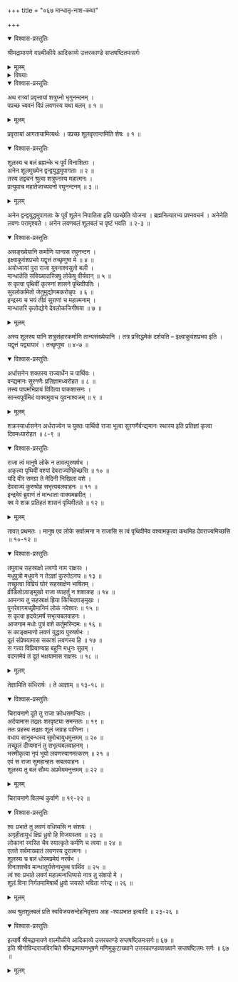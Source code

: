 +++
title = "०६७ मान्धातृ-नाश-कथा"

+++

<details open><summary>विश्वास-प्रस्तुतिः</summary>

श्रीमद्रामायणे वाल्मीकीये आदिकाव्ये उत्तरकाण्डे सप्तषष्टितमःसर्गः
</details>

<details><summary>मूलम्</summary>

श्रीमद्रामायणे वाल्मीकीये आदिकाव्ये उत्तरकाण्डे सप्तषष्टितमःसर्गः
</details>

<details><summary>विषयाः</summary>

शत्रुघ्नेन च्यवनं प्रति लवण-तच्-छूल-शक्ति-प्रश्नः।  
इन्द्रेण निजार्धासनाकाङ्क्षिणं मांधातारं प्रति  
भुवि लवणासुराजेतृतया तद्-अनर्हत्वोक्त्या  
तेन लवणासुरम् एत्य युद्ध-प्रवर्तनम् ॥ २ ॥  
लवण-निसृष्टेन शूलेन  
स-सैन्य--मांधातृ-भस्मीकरण-पूर्वकं  
पुनर् लवण-करं प्रत्यागमनम् ॥ ३ ॥  
च्यवनेनैवं शूल-शक्ति-वर्णन-पूर्वकं  
शत्रु-घ्नं प्रति  
शूल-शून्यता-समये तेन सह युद्ध-विधानम् ॥ ४ ॥
</details>

<details open><summary>विश्वास-प्रस्तुतिः</summary>

अथ रात्र्यां प्रवृत्तायां शत्रुघ्नो भृगुनन्दनम् ।  
पप्रच्छ च्यवनं विप्रं लवणस्य यथा बलम् ॥ १ ॥
</details>

<details><summary>मूलम्</summary>

अथ रात्र्यां प्रवृत्तायां शत्रुघ्नो भृगुनन्दनम् ।  
पप्रच्छ च्यवनं विप्रं लवणस्य यथा बलम् ॥ १ ॥
</details>

प्रवृत्तायां आगतायामित्यर्थः । पप्रच्छ शूलवृत्तान्तमिति शेषः ॥ १ ॥

<details open><summary>विश्वास-प्रस्तुतिः</summary>

शूलस्य च बलं ब्रह्मन्के च पूर्वं विनाशिताः ।  
अनेन शूलमुख्येन द्वन्द्वयुद्धमुपागताः ॥ २ ॥  
तस्य तद्वचनं श्रुत्वा शत्रुघ्नस्य महात्मनः ।  
प्रत्युवाच महातेजाच्यवनो रघुनन्दनम् ॥ ३ ॥
</details>

<details><summary>मूलम्</summary>

शूलस्य च बलं ब्रह्मन्के च पूर्वं विनाशिताः ।  
अनेन शूलमुख्येन द्वन्द्वयुद्धमुपागताः ॥ २ ॥  
तस्य तद्वचनं श्रुत्वा शत्रुघ्नस्य महात्मनः ।  
प्रत्युवाच महातेजाच्यवनो रघुनन्दनम् ॥ ३ ॥
</details>

अनेन द्वन्द्वयुद्धमुपागताः के पूर्वं शूलेन निपातिता इति पप्रच्छेति योजना । ब्रह्मनित्यारभ्य प्रश्नवचनं । अनेनेति लवणः परामृश्यते । अनेन लवणबलं शूलबलं च पृष्टं भवति ॥ २-३ ॥

<details open><summary>विश्वास-प्रस्तुतिः</summary>

असङ्ख्येयानि कर्माणि यान्यस रघुनन्दन ।  
इक्ष्वाकुवंशप्रभवे यद्वृत्तं तच्छृणुष्व मे ॥ ४ ॥  
अयोध्यायां पुरा राजा युवनाश्वसुतो बली ।  
मान्धातेति सविख्यातस्त्रिषु लोकेषु वीर्यवान् ॥ ५ ॥  
स कृत्वा पृथिवीं कृत्स्नां शासने पृथिवीपतिः ।  
सुरलोकमितो जेतुमुद्योगमकरोन्नृपः ॥ ६ ॥  
इन्द्रस्य च भयं तीव्रं सुराणां च महात्मनाम् ।  
मान्धातरि कृतोद्योगे देवलोकजिगीषया ॥ ७ ॥
</details>

<details><summary>मूलम्</summary>

असङ्ख्येयानि कर्माणि यान्यस रघुनन्दन ।  
इक्ष्वाकुवंशप्रभवे यद्वृत्तं तच्छृणुष्व मे ॥ ४ ॥  
अयोध्यायां पुरा राजा युवनाश्वसुतो बली ।  
मान्धातेति सविख्यातस्त्रिषु लोकेषु वीर्यवान् ॥ ५ ॥  
स कृत्वा पृथिवीं कृत्स्नां शासने पृथिवीपतिः ।  
सुरलोकमितो जेतुमुद्योगमकरोन्नृपः ॥ ६ ॥  
इन्द्रस्य च भयं तीव्रं सुराणां च महात्मनाम् ।  
मान्धातरि कृतोद्योगे देवलोकजिगीषया ॥ ७ ॥
</details>

अस्य शूलस्य यानि शत्रुसंहारकर्माणि तान्यसंख्येयानि । तत्र प्रसिद्धमेकं दर्शयति – इक्ष्वाकुवंशप्रभव इति । यद्वृत्तं यद्व्यापारं । तच्छृणुष्व ॥ ४-७ ॥

<details open><summary>विश्वास-प्रस्तुतिः</summary>

अर्धासनेन शक्तस्य राज्यार्धेन च पार्थिवः ।  
वन्द्यमानः सुरगणैः प्रतिज्ञामध्यरोहत ॥ ८ ॥  
तस्य पापमभिप्रायं विदित्वा पाकशासनः ।  
सान्त्वपूर्वमिदं वाक्यमुवाच युवनाश्वजम् ॥ ९ ॥
</details>

<details><summary>मूलम्</summary>

अर्धासनेन शक्तस्य राज्यार्धेन च पार्थिवः ।  
वन्द्यमानः सुरगणैः प्रतिज्ञामध्यरोहत ॥ ८ ॥  
तस्य पापमभिप्रायं विदित्वा पाकशासनः ।  
सान्त्वपूर्वमिदं वाक्यमुवाच युवनाश्वजम् ॥ ९ ॥
</details>

शक्रस्यार्धासनेन अर्धराज्येन च युक्तः पार्थिवो राजा भूत्वा सुरगणैर्वन्द्यमानः स्थास्य इति प्रतिज्ञां कृत्वा दिवमध्यारोहत ॥ ८-९ ॥

<details open><summary>विश्वास-प्रस्तुतिः</summary>

राजा त्वं मानुषे लोके न तावत्पुरुषर्षभ ।  
अकृत्वा पृथिवीं वश्यां देवराज्यमिहेच्छसि ॥ १० ॥  
यदि वीर समग्रा ते मेदिनी निखिला वशे ।  
देवराज्यं कुरुष्वेह सभृत्यबलवाहनः ॥ ११ ॥  
इन्द्रमेवं ब्रुवाणं तं मान्धाता वाक्यमब्रवीत् ।  
क्व मे शक्र प्रतिहतं शासनं पृथिवीतले ॥ १२ ॥
</details>

<details><summary>मूलम्</summary>

राजा त्वं मानुषे लोके न तावत्पुरुषर्षभ ।  
अकृत्वा पृथिवीं वश्यां देवराज्यमिहेच्छसि ॥ १० ॥  
यदि वीर समग्रा ते मेदिनी निखिला वशे ।  
देवराज्यं कुरुष्वेह सभृत्यबलवाहनः ॥ ११ ॥  
इन्द्रमेवं ब्रुवाणं तं मान्धाता वाक्यमब्रवीत् ।  
क्व मे शक्र प्रतिहतं शासनं पृथिवीतले ॥ १२ ॥
</details>

तावत् प्रथमतः । मानुष एव लोके सर्वात्मना न राजासि स त्वं पृथिवीमेव वश्यामकृत्वा कथमिह देवराज्यमिच्छसि ॥ १०-१२ ॥

<details open><summary>विश्वास-प्रस्तुतिः</summary>

तमुवाच सहस्राक्षो लवणो नाम राक्षसः ।  
मधुपुत्रो मधुवने न तेऽज्ञां कुरुतेऽनघ ॥ १३ ॥  
तच्छ्रुत्वा विप्रियं घोरं सहस्राक्षेण भाषितम् ।  
व्रीडितोऽवाङ्मुखो राजा व्याहर्तुं न शशाकह ॥ १४ ॥  
आमन्त्र्य तु सहस्राक्षं ह्रिया किंचिदवाङ्मुखः ।  
पुनरेवागमच्छ्रीमानिमं लोकं नरेश्वरः ॥ १५ ॥  
स कृत्वा हृदयेऽमर्षं सभृत्यबलवाहनः ।  
आजगाम मधोः पुत्रं वशे कर्तुमरिन्दमः ॥ १६ ॥  
स काङ्क्षमाणो लवणं युद्धाय पुरुषर्षभः ।  
दूतं संप्रेषयामास सकाशं लवणस्य हि ॥ १७ ॥  
स गत्वा विप्रियाण्याह बहूनि मधुनः सुतम् ।  
वदन्तमेवं तं दूतं भक्षयामास राक्षसः ॥ १८ ॥
</details>

<details><summary>मूलम्</summary>

तमुवाच सहस्राक्षो लवणो नाम राक्षसः ।  
मधुपुत्रो मधुवने न तेऽज्ञां कुरुतेऽनघ ॥ १३ ॥  
तच्छ्रुत्वा विप्रियं घोरं सहस्राक्षेण भाषितम् ।  
व्रीडितोऽवाङ्मुखो राजा व्याहर्तुं न शशाकह ॥ १४ ॥  
आमन्त्र्य तु सहस्राक्षं ह्रिया किंचिदवाङ्मुखः ।  
पुनरेवागमच्छ्रीमानिमं लोकं नरेश्वरः ॥ १५ ॥  
स कृत्वा हृदयेऽमर्षं सभृत्यबलवाहनः ।  
आजगाम मधोः पुत्रं वशे कर्तुमरिन्दमः ॥ १६ ॥  
स काङ्क्षमाणो लवणं युद्धाय पुरुषर्षभः ।  
दूतं संप्रेषयामास सकाशं लवणस्य हि ॥ १७ ॥  
स गत्वा विप्रियाण्याह बहूनि मधुनः सुतम् ।  
वदन्तमेवं तं दूतं भक्षयामास राक्षसः ॥ १८ ॥
</details>

तेज्ञामिति संधिरार्षः । ते आज्ञाम् ॥ १३-१८ ॥

<details open><summary>विश्वास-प्रस्तुतिः</summary>

चिरायमाणे दूते तु राजा क्रोधसमन्वितः ।  
अर्दयामास तद्रक्षः शरवृष्ट्या समन्ततः ॥ १९ ॥  
ततः प्रहस्य तद्रक्षः शूलं जग्राह पाणिना ।  
वधाय सानुबन्धस्य सुमोचायुधमुत्तमम् ॥ २० ॥  
तच्छूलं दीप्यमानं तु सभृत्यबलवाहनम् ।  
भस्मीकृत्वा नृपं भूयो लवणस्यागमत्करम् ॥ २१ ॥  
एवं स राजा सुमहान्हतः सबलवाहनः ।  
शूलस्य तु बलं सौम्य अप्रमेयमनुत्तमम् ॥ २२ ॥
</details>

<details><summary>मूलम्</summary>

चिरायमाणे दूते तु राजा क्रोधसमन्वितः ।  
अर्दयामास तद्रक्षः शरवृष्ट्या समन्ततः ॥ १९ ॥  
ततः प्रहस्य तद्रक्षः शूलं जग्राह पाणिना ।  
वधाय सानुबन्धस्य सुमोचायुधमुत्तमम् ॥ २० ॥  
तच्छूलं दीप्यमानं तु सभृत्यबलवाहनम् ।  
भस्मीकृत्वा नृपं भूयो लवणस्यागमत्करम् ॥ २१ ॥  
एवं स राजा सुमहान्हतः सबलवाहनः ।  
शूलस्य तु बलं सौम्य अप्रमेयमनुत्तमम् ॥ २२ ॥
</details>

चिरायमाणे विलम्बं कुर्वाणे ॥ १९-२२ ॥

<details open><summary>विश्वास-प्रस्तुतिः</summary>

श्वः प्रभाते तु लवणं वधिष्यसि न संशयः ।  
अगृहीतायुधं क्षिप्रं ध्रुवो हि विजयस्तव ॥ २३ ॥  
लोकानां स्वस्ति चैव स्यात्कृते कर्मणि च त्वया ॥ २४ ॥  
एतत्ते सर्वमाख्यातं लवणस्य दुरात्मनः ।  
शूलस्य च बलं धोरमप्रमेयं नरर्षभ ।  
विनाशश्चैव मान्धातुर्यत्तेनाभूच्च पार्थिव ॥ २५ ॥  
त्वं श्वः प्रभाते लवणं महात्मन्वधिष्यसे नात्र तु संशयो मे ।  
शूलं विना निर्गतमामिषार्थे ध्रुवो जयस्ते भविता नरेन्द्र ॥ २६ ॥
</details>

<details><summary>मूलम्</summary>

श्वः प्रभाते तु लवणं वधिष्यसि न संशयः ।  
अगृहीतायुधं क्षिप्रं ध्रुवो हि विजयस्तव ॥ २३ ॥  
लोकानां स्वस्ति चैव स्यात्कृते कर्मणि च त्वया ॥ २४ ॥  
एतत्ते सर्वमाख्यातं लवणस्य दुरात्मनः ।  
शूलस्य च बलं धोरमप्रमेयं नरर्षभ ।  
विनाशश्चैव मान्धातुर्यत्तेनाभूच्च पार्थिव ॥ २५ ॥  
त्वं श्वः प्रभाते लवणं महात्मन्वधिष्यसे नात्र तु संशयो मे ।  
शूलं विना निर्गतमामिषार्थे ध्रुवो जयस्ते भविता नरेन्द्र ॥ २६ ॥
</details>

अथ श्रुतशुलबलं प्रति स्वविजयसन्देहनिवृत्तय आह -श्वःप्रभात इत्यादि ॥ २३-२६ ॥

<details open><summary>विश्वास-प्रस्तुतिः</summary>

इत्यार्षे श्रीमद्रामायणे वाल्मीकीये आदिकाव्ये उत्तरकाण्डे सप्तषष्टितमःसर्गः॥ ६७ ॥  
इति श्रीगोविन्दराजविरचिते श्रीमद्रामायणभूषणे मणिमुकुटाख्याने उत्तरकाण्डव्याख्याने सप्तषष्टितमः सर्गः ॥ ६७ ॥
</details>

<details><summary>मूलम्</summary>

इत्यार्षे श्रीमद्रामायणे वाल्मीकीये आदिकाव्ये उत्तरकाण्डे सप्तषष्टितमःसर्गः॥ ६७ ॥  
इति श्रीगोविन्दराजविरचिते श्रीमद्रामायणभूषणे मणिमुकुटाख्याने उत्तरकाण्डव्याख्याने सप्तषष्टितमः सर्गः ॥ ६७ ॥
</details>

